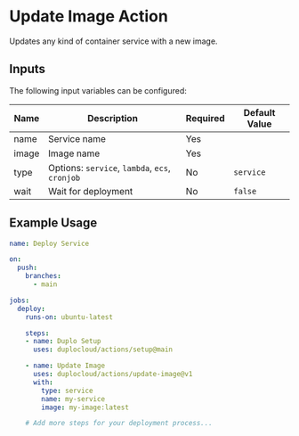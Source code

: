 # Update Image Action

Updates any kind of container service with a new image.

## Inputs

The following input variables can be configured:

| Name  | Description                              | Required | Default Value |
|-------|------------------------------------------|----------|---------------|
| name  | Service name                             | Yes      |               |
| image | Image name                               | Yes      |               |
| type  | Options: `service`, `lambda`, `ecs`, `cronjob` | No       | `service`      |
| wait  | Wait for deployment                      | No       | `false`        |

## Example Usage

```yaml
name: Deploy Service

on:
  push:
    branches:
      - main

jobs:
  deploy:
    runs-on: ubuntu-latest

    steps:
    - name: Duplo Setup
      uses: duplocloud/actions/setup@main

    - name: Update Image
      uses: duplocloud/actions/update-image@v1
      with:
        type: service
        name: my-service
        image: my-image:latest

    # Add more steps for your deployment process...
```
